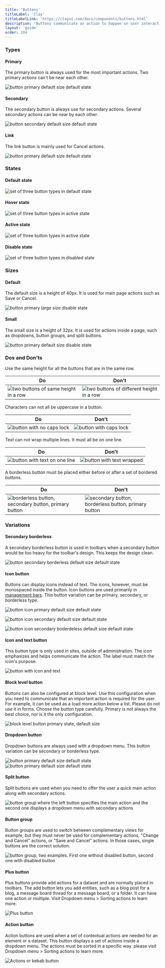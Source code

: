 ```yaml
---
title: 'Buttons'
titleLabel: 'Clay'
titleLabelLink: 'https://clayui.com/docs/components/buttons.html'
description: 'Buttons communicate an action to happen on user interaction.'
layout: 'guide'
order: 204
---
```



### Types

#### Primary

The primary button is always used for the most important actions. Two primary actions can't be near each other.

![button primary default size default state](/images/lexicon/ButtonPrimary.png)

#### Secondary

The secondary button is always use for secondary actions. Several secondary actions can be near by each other.

![button secondary default size default state](/images/lexicon/ButtonSecondary.png)

#### Link

The link button is mainly used for Cancel actions.

![button primary default size default state](/images/lexicon/ButtonLink.png)

### States

#### Default state

![set of three button types in default state](/images/lexicon/ButtonDefault.png)

#### Hover state

![set of three button types in active state](/images/lexicon/ButtonHover.png)

#### Active state

![set of three button types in active state](/images/lexicon/ButtonActive.png)

#### Disable state

![set of three button types in disabled state](/images/lexicon/ButtonDisabled.png)

### Sizes

#### Default

The default size is a height of 40px. It is used for main page actions such as Save or Cancel.

![button primary large size disable state](/images/lexicon/ButtonPrimary.png)

#### Small

The small size is a height of 32px. It is used for actions inside a page, such as dropdowns, button groups, and split buttons.

![button primary default size disable state](/images/lexicon/ButtonPrimarySmall.png)

### Dos and Don'ts

Use the same height for all the buttons that are in the same row.

| Do | Don't |
| -- | ----- |
| ![two buttons of same height in a row](/images/lexicon/ButtonSizeDo.png) | ![two buttons of different height in a row](/images/lexicon/ButtonSizeDont.png) |

<!--
<div class="row">
	<div class="dodont col-lg">
		<img class="do" src="/images/lexicon/ButtonSizeDo.png" alt="two buttons of same height in a row">
		<p class="do">Do</p>
	</div>
	<div class="dodont col-lg">
		<img class="dont" src="/images/lexicon/ButtonSizeDont.png" alt="two buttons of different height in a row">
		<p class="dont">Don't</p>
	</div>
</div> -->

Characters can not all be uppercase in a button.

| Do | Don't |
| -- | ----- |
| ![button with no caps lock](/images/lexicon/ButtonCapitalizationDo.png) | ![button with caps lock](/images/lexicon/ButtonCapitalizationDont.png) |

<!--
<div class="row">
	<div class="dodont col-lg">
		<img class="do" src="/images/lexicon/ButtonCapitalizationDo.png" alt="button with no caps lock">
		<p class="do">Do</p>
	</div>
	<div class="dodont col-lg">
		<img class="dont" src="/images/lexicon/ButtonCapitalizationDont.png" alt="button with caps lock">
		<p class="dont">Don't</p>
	</div>
</div> -->

Text can not wrap multiple lines. It must all be on one line.

| Do | Don't |
| -- | ----- |
| ![button with text on one line](/images/lexicon/ButtonWrapDo.png) | ![button with text wrapped](/images/lexicon/ButtonWrapDont.png) |

<!--
<div class="row">
	<div class="dodont col-lg">
		<img class="do" src="/images/lexicon/ButtonWrapDo.png" alt="button with text on one line">
		<p class="do">Do</p>
	</div>
	<div class="dodont col-lg">
		<img class="dont" src="/images/lexicon/ButtonWrapDont.png" alt="button with text wrapped">
		<p class="dont">Don't</p>
	</div>
</div> -->

A borderless button must be placed either before or after a set of bordered buttons.

| Do | Don't |
| -- | ----- |
| ![borderless button, secondary button, primary button](/images/lexicon/ButtonIconDo.png) | ![secondary button, borderless button, primary button](/images/lexicon/ButtonIconDont.png) |

<!--
<div class="row">
	<div class="dodont col-lg">
		<img class="do" src="/images/lexicon/ButtonIconDo.png" alt="borderless button, secondary button, primary button">
		<p class="do">Do</p>
	</div>
	<div class="dodont col-lg">
		<img class="dont" src="/images/lexicon/ButtonIconDont.png" alt="secondary button, borderless button, primary button">
		<p class="dont">Don't</p>
	</div>
</div> -->

### Variations

#### Secondary borderless

A secondary borderless button is used in toolbars when a secondary button would be too heavy for the toolbar's design. This keeps the design clean.

![button secondary borderless default size default state](/images/lexicon/ButtonBorderless.png)

#### Icon button

Buttons can display icons instead of text. The icons, however, must be monospaced inside the button. Icon buttons are used primarily in [management bars](../toolbars/management-bar). This button variation can be primary, secondary, or borderless type.

![button icon primary default size default state](/images/lexicon/ButtonIconPrimary.png)

![button icon secondary default size default state](/images/lexicon/ButtonIconSecondary.png)

![button icon secondary boderdeless default size default state](/images/lexicon/ButtonIconBorderless.png)

#### Icon and text button

This button type is only used in sites, outside of administration. The icon emphasizes and helps communicate the action. The label must match the icon's purpose.

![button with icon and text](/images/lexicon/ButtonIconText.png)

#### Block level button

Buttons can also be configured at block level. Use this configuration when you need to communicate that an important action is required for the user. For example, it can be used as a load more action below a list. Please do not use it in forms. Choose the button type carefully. Primary is not always the best choice, nor is it the only configuration.

![block level button primary state, default size](/images/lexicon/ButtonBlockLevel.png)

#### Dropdown button

Dropdown buttons are always used with a dropdown menu. This button variation can be secondary or borderless type.

![button primary default size default state](/images/lexicon/ButtonDropdown.png)  
![button primary default size default state](/images/lexicon/ButtonDropdownBorderless.png)

#### Split button

Split buttons are used when you need to offer the user a quick main action along with secondary actions.

![button group where the left button specifies the main action and the second one displays a dropdown menu with secondary actions](/images/lexicon/ButtonSplit.png)

#### Button group

Button groups are used to switch between complementary views for example, but they must never be used for complementary actions, "Change and Cancel" actions, or "Save and Cancel" actions. In those cases, single buttons are the correct solution.

![button group, two examples. First one without disabled button, second one with disabled button](/images/lexicon/ButtonGroup.png)

#### Plus button

Plus buttons provide add actions for a dataset and are normally placed in toolbars. The add button lets you add entities, such as a blog post for a blog, a message board thread for a message board, or a folder. It can have one action or multiple. Visit Dropdown menu > Sorting actions to learn more.

![Plus button](/images/lexicon/ButtonActionPlus.png)

#### Action button

Action buttons are used when a set of contextual actions are needed for an element or a dataset. This button displays a set of actions inside a dropdown menu. The actions must be sorted in a specific way. please visit Dropdown menu > Sorting actions to learn more.

![Actions or kebab button](/images/lexicon/ButtonActionKebab.png)
